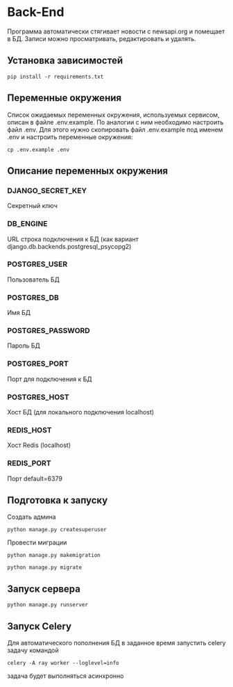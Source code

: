 # Back-End
Программа автоматически стягивает новости с newsapi.org и помещает в БД. Записи можно просматривать, редактировать и 
удалять.


## Установка зависимостей

```commandline
pip install -r requirements.txt
```

## Переменные окружения
Список ожидаемых переменных окружения, используемых сервисом, описан в файле .env.example.
По аналогии с ним необходимо настроить файл .env. Для этого нужно скопировать файл
.env.example под именем .env и настроить переменные окружения:
```commandline
cp .env.example .env
```

## Описание переменных окружения

### DJANGO_SECRET_KEY
Секретный ключ

### DB_ENGINE
URL строка подключения к БД
(как вариант django.db.backends.postgresql_psycopg2)

### POSTGRES_USER
Пользователь БД

### POSTGRES_DB
Имя БД

### POSTGRES_PASSWORD
Пароль БД

### POSTGRES_PORT
Порт для подключения к БД

### POSTGRES_HOST
Хост БД (для локального подключения localhost)

### REDIS_HOST
Хост Redis (localhost)

### REDIS_PORT
Порт default=6379


## Подготовка к запуску

Создать админа 

```commandline
python manage.py createsuperuser
```

Провести миграции

```commandline
python manage.py makemigration
```
```commandline
python manage.py migrate
```

## Запуск сервера

```commandline
python manage.py runserver
```

## Запуск Celery
Для автоматического пополнения БД в заданное время запустить celery задачу командой
```commandline
celery -A ray worker --loglevel=info
```
задача будет выполняться асинхронно
